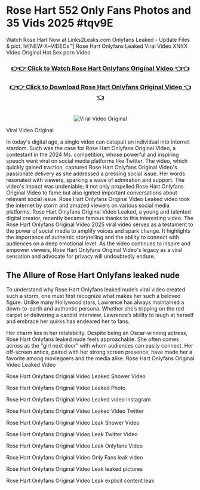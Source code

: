 # Rose Hart 552  Only Fans Photos and 35 Vids 2025 #tqv9E

Watch Rose Hart Now at Links2Leaks.com Onlyfans Leaked - Update Files & pict. !#[NEW-X~VIDEOs™] Rose Hart Onlyfans Leaked Viral Video XNXX Video Original Hot Sex porn Video
<br>
<div align="center">
<h3><a href="https://links2leaks.com/rosehart" rel="nofollow">👉👉 Click to Watch Rose Hart Onlyfans Original Video 👈👈</a></h3>
<h3><a href="https://links2leaks.com/rosehart" rel="nofollow">👉👉 Click to Download Rose Hart Onlyfans Original Video 👈👈</a></h3>
<br>
<a href="https://links2leaks.com/rosehart" rel="nofollow"><img src="https://i.ibb.co/Gkj2r4b/banner.png" alt="Viral Video Original" style="max-width: 100%; display: inline-block;" data-target="animated-image.originalImage"></a>
</div>

Viral Video Original

In today's digital age, a single video can catapult an individual into internet stardom. Such was the case for Rose Hart Onlyfans Original Video, a contestant in the 2024 Ms. competition, whose powerful and inspiring speech went viral on social media platforms like Twitter.
The video, which quickly gained traction, captured Rose Hart Onlyfans Original Video's passionate delivery as she addressed a pressing social issue. Her words resonated with viewers, sparking a wave of admiration and support. The video's impact was undeniable; it not only propelled Rose Hart Onlyfans Original Video to fame but also ignited important conversations about relevant social issue.
Rose Hart Onlyfans Original Video Leaked video took the internet by storm and amazed viewers on various social media platforms. Rose Hart Onlyfans Original Video Leaked, a young and talented digital creator, recently became famous thanks to this interesting video.
The Rose Hart Onlyfans Original Video 2025 viral video serves as a testament to the power of social media to amplify voices and spark change. It highlights the importance of authentic storytelling and the ability to connect with audiences on a deep emotional level. As the video continues to inspire and empower viewers, Rose Hart Onlyfans Original Video's legacy as a viral sensation and advocate for privacy will undoubtedly endure.

<h2>The Allure of Rose Hart Onlyfans leaked nude</h2>


To understand why Rose Hart Onlyfans leaked nude’s viral video created such a storm, one must first recognize what makes her such a beloved figure. Unlike many Hollywood stars, Lawrence has always maintained a down-to-earth and authentic persona. Whether she’s tripping on the red carpet or delivering a candid interview, Lawrence’s ability to laugh at herself and embrace her quirks has endeared her to fans.

Her charm lies in her relatability. Despite being an Oscar-winning actress, Rose Hart Onlyfans leaked nude feels approachable. She often comes across as the "girl next door" with whom audiences can easily connect. Her off-screen antics, paired with her strong screen presence, have made her a favorite among moviegoers and the media alike.
Rose Hart Onlyfans Original Video Leaked Video

Rose Hart Onlyfans Original Video Leaked Shower Video

Rose Hart Onlyfans Original Video Leaked Photo

Rose Hart Onlyfans Original Video Leaked video instagram

Rose Hart Onlyfans Original Video Leaked Video Twitter

Rose Hart Onlyfans Original Video Leak Shower Video

Rose Hart Onlyfans Original Video Leak Twitter Video

Rose Hart Onlyfans Original Video Leak Onlyfans Video

Rose Hart Onlyfans Original Video Only Fans leak video

Rose Hart Onlyfans Original Video Leak leaked pictures

Rose Hart Onlyfans Original Video Leak explicit content leak